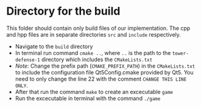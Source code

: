 # Directory for the build
This folder should contain only build files of our implementation.
The cpp and hpp files are in separate directories `src` and `include` respectively.

- Navigate to the `build` directory
- In terminal run command `cmake ..`, where `..` is the path to the `tower-defense-1` directory which includes the `CMakeLists.txt`
- *Note*: Change the prefix path (`CMAKE_PREFIX_PATH`) in the `CMakeLists.txt` to include the configuration file Qt5Config.cmake provided by Qt5. You need to only change the line 22 with the comment `CHANGE THIS LINE ONLY`.
- After that run the command `make` to create an excecutable `game`
- Run the excecutable in terminal with the command `./game`